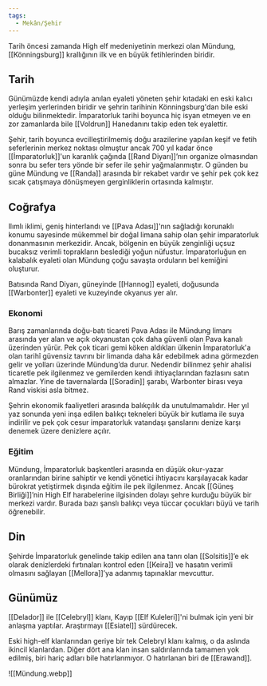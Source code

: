 ```yaml
---
tags:
  - Mekân/Şehir
---  
```

  
Tarih öncesi zamanda High elf medeniyetinin merkezi olan Mündung, [[Könningsburg]] krallığının ilk ve en büyük fetihlerinden biridir.   
  
## Tarih  
Günümüzde kendi adıyla anılan eyaleti yöneten şehir kıtadaki en eski kalıcı yerleşim yerlerinden biridir ve şehrin tarihinin Könningsburg'dan bile eski olduğu bilinmektedir. İmparatorluk tarihi boyunca hiç isyan etmeyen ve en zor zamanlarda bile [[Voldrun]] Hanedanını takip eden tek eyalettir.  
  
Şehir, tarih boyunca evcilleştirilmemiş doğu arazilerine yapılan keşif ve fetih seferlerinin merkez noktası olmuştur ancak 700 yıl kadar önce [[İmparatorluk]]'un karanlık çağında [[Rand Diyarı]]’nın organize olmasından sonra bu sefer ters yönde bir sefer ile şehir yağmalanmıştır. O günden bu güne Mündung ve [[Randa]] arasında bir rekabet vardır ve şehir pek çok kez sıcak çatışmaya dönüşmeyen gerginliklerin ortasında kalmıştır.  
  
## Coğrafya  
Ilımlı iklimi, geniş hinterlandı ve [[Pava Adası]]'nın sağladığı korunaklı konumu sayesinde mükemmel bir doğal limana sahip olan şehir imparatorluk donanmasının merkezidir. Ancak, bölgenin en büyük zenginliği uçsuz bucaksız verimli toprakların beslediği yoğun nüfustur. İmparatorluğun en kalabalık eyaleti olan Mündung çoğu savaşta orduların bel kemiğini oluşturur.  
  
Batısında Rand Diyarı, güneyinde [[Hannog]] eyaleti, doğusunda [[Warbonter]] eyaleti ve kuzeyinde okyanus yer alır.  
  
### Ekonomi  
Barış zamanlarında doğu-batı ticareti Pava Adası ile Mündung limanı arasında yer alan ve açık okyanustan çok daha güvenli olan Pava kanalı üzerinden yürür. Pek çok ticari gemi köken aldıkları ülkenin İmparatorluk'a olan tarihî güvensiz tavrını bir limanda daha kâr edebilmek adına görmezden gelir ve yolları üzerinde Mündung’da durur. Nedendir bilinmez şehir ahalisi ticaretle pek ilgilenmez ve gemilerden kendi ihtiyaçlarından fazlasını satın almazlar. Yine de tavernalarda [[Soradin]] şarabı, Warbonter birası veya Rand viskisi asla bitmez.  
  
Şehrin ekonomik faaliyetleri arasında balıkçılık da unutulmamalıdır. Her yıl yaz sonunda yeni inşa edilen balıkçı tekneleri büyük bir kutlama ile suya indirilir ve pek çok cesur imparatorluk vatandaşı şanslarını denize karşı denemek üzere denizlere açılır.  
  
### Eğitim  
Mündung, İmparatorluk başkentleri arasında en düşük okur-yazar oranlarından birine sahiptir ve kendi yönetici ihtiyacını karşılayacak kadar bürokrat yetiştirmek dışında eğitim ile pek ilgilenmez. Ancak [[Güneş Birliği]]’nin High Elf harabelerine ilgisinden dolayı şehre kurduğu büyük bir merkezi vardır. Burada bazı şanslı balıkçı veya tüccar çocukları büyü ve tarih öğrenebilir.  
  
## Din  
Şehirde İmparatorluk genelinde takip edilen ana tanrı olan [[Solsitis]]’e ek olarak denizlerdeki fırtınaları kontrol eden [[Keira]] ve hasatın verimli olmasını sağlayan [[Mellora]]’ya adanmış tapınaklar mevcuttur.  
  
## Günümüz  
[[Delador]] ile [[Celebryl]] klanı, Kayıp [[Elf Kuleleri]]'ni bulmak için yeni bir anlaşma yaptılar. Araştırmayı [[Esiatel]] sürdürecek.  
  
Eski high-elf klanlarından geriye bir tek Celebryl klanı kalmış, o da aslında ikincil klanlardan. Diğer dört ana klan insan saldırılarında tamamen yok edilmiş, biri hariç adları bile hatırlanmıyor. O hatırlanan biri de [[Erawand]].  
  
![[Mündung.webp]]
